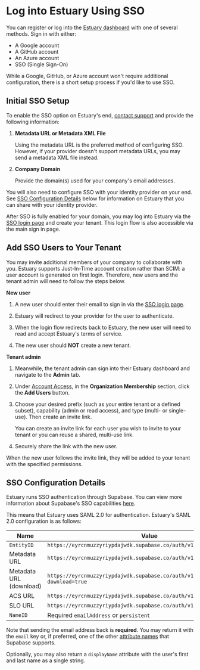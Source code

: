 
# Log into Estuary Using SSO

You can register or log into the [Estuary dashboard](https://dashboard.estuary.dev/) with one of several methods. Sign in with either:
* A Google account
* A GitHub account
* An Azure account
* SSO (Single Sign-On)

While a Google, GitHub, or Azure account won't require additional configuration, there is a short setup process if you'd like to use SSO.

## Initial SSO Setup

To enable the SSO option on Estuary's end, [contact support](mailto:support@estuary.dev) and provide the following information:

1. **Metadata URL or Metadata XML File**

   Using the metadata URL is the preferred method of configuring SSO. However, if your provider doesn't support metadata URLs, you may send a metadata XML file instead.

2. **Company Domain**

   Provide the domain(s) used for your company's email addresses.

You will also need to configure SSO with your identity provider on your end. See [SSO Configuration Details](#sso-configuration-details) below for information on Estuary that you can share with your identity provider.

After SSO is fully enabled for your domain, you may log into Estuary via the [SSO login page](https://dashboard.estuary.dev/sso/login) and create your tenant. This login flow is also accessible via the main sign in page.

## Add SSO Users to Your Tenant

You may invite additional members of your company to collaborate with you. Estuary supports Just-In-Time account creation rather than SCIM: a user account is generated on first login. Therefore, new users and the tenant admin will need to follow the steps below.

**New user**

1. A new user should enter their email to sign in via the [SSO login page](https://dashboard.estuary.dev/sso/login).

2. Estuary will redirect to your provider for the user to authenticate.

3. When the login flow redirects back to Estuary, the new user will need to read and accept Estuary's terms of service.

4. The new user should **NOT** create a new tenant.

**Tenant admin**

1. Meanwhile, the tenant admin can sign into their Estuary dashboard and navigate to the **Admin** tab.

2. Under [Account Access](../concepts/web-app.md#account-access), in the **Organization Membership** section, click the **Add Users** button.

3. Choose your desired prefix (such as your entire tenant or a defined subset), capability (admin or read access), and type (multi- or single-use). Then create an invite link.

   You can create an invite link for each user you wish to invite to your tenant or you can reuse a shared, multi-use link.

4. Securely share the link with the new user.

When the new user follows the invite link, they will be added to your tenant with the specified permissions.

## SSO Configuration Details

Estuary runs SSO authentication through Supabase. You can view more information about Supabase's SSO capabilities [here](https://supabase.com/docs/guides/auth/enterprise-sso/auth-sso-saml).

This means that Estuary uses SAML 2.0 for authentication. Estuary's SAML 2.0 configuration is as follows:

| Name | Value |
| --- | --- |
| `EntityID` | `https://eyrcnmuzzyriypdajwdk.supabase.co/auth/v1/sso/saml/metadata` |
| Metadata URL | `https://eyrcnmuzzyriypdajwdk.supabase.co/auth/v1/sso/saml/metadata` |
| Metadata URL (download) | `https://eyrcnmuzzyriypdajwdk.supabase.co/auth/v1/sso/saml/metadata?download=true` |
| ACS URL | `https://eyrcnmuzzyriypdajwdk.supabase.co/auth/v1/sso/saml/acs` |
| SLO URL | `https://eyrcnmuzzyriypdajwdk.supabase.co/auth/v1/sso/slo` |
| `NameID` | Required `emailAddress` or `persistent` |

Note that sending the email address back is **required**. You may return it with the `email` key or, if preferred, one of the other [attribute names](https://supabase.com/docs/guides/auth/enterprise-sso/auth-sso-saml#why-do-some-users-get-saml-assertion-does-not-contain-email-address) that Supabase supports.

Optionally, you may also return a `displayName` attribute with the user's first and last name as a single string.
